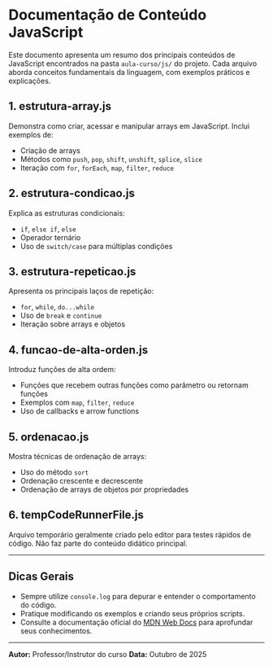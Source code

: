 # Documentação de Conteúdo JavaScript

Este documento apresenta um resumo dos principais conteúdos de JavaScript encontrados na pasta `aula-curso/js/` do projeto. Cada arquivo aborda conceitos fundamentais da linguagem, com exemplos práticos e explicações.

## 1. estrutura-array.js

Demonstra como criar, acessar e manipular arrays em JavaScript. Inclui exemplos de:

- Criação de arrays
- Métodos como `push`, `pop`, `shift`, `unshift`, `splice`, `slice`
- Iteração com `for`, `forEach`, `map`, `filter`, `reduce`

## 2. estrutura-condicao.js

Explica as estruturas condicionais:

- `if`, `else if`, `else`
- Operador ternário
- Uso de `switch/case` para múltiplas condições

## 3. estrutura-repeticao.js

Apresenta os principais laços de repetição:

- `for`, `while`, `do...while`
- Uso de `break` e `continue`
- Iteração sobre arrays e objetos

## 4. funcao-de-alta-orden.js

Introduz funções de alta ordem:

- Funções que recebem outras funções como parâmetro ou retornam funções
- Exemplos com `map`, `filter`, `reduce`
- Uso de callbacks e arrow functions

## 5. ordenacao.js

Mostra técnicas de ordenação de arrays:

- Uso do método `sort`
- Ordenação crescente e decrescente
- Ordenação de arrays de objetos por propriedades

## 6. tempCodeRunnerFile.js

Arquivo temporário geralmente criado pelo editor para testes rápidos de código. Não faz parte do conteúdo didático principal.

---

## Dicas Gerais

- Sempre utilize `console.log` para depurar e entender o comportamento do código.
- Pratique modificando os exemplos e criando seus próprios scripts.
- Consulte a documentação oficial do [MDN Web Docs](https://developer.mozilla.org/pt-BR/docs/Web/JavaScript) para aprofundar seus conhecimentos.

---

**Autor:** Professor/Instrutor do curso
**Data:** Outubro de 2025
